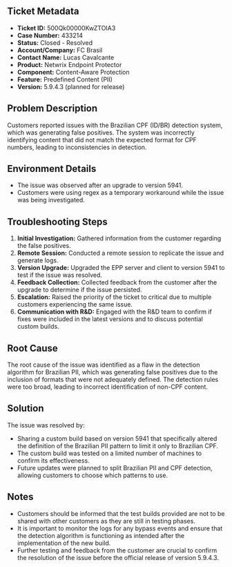 ## Ticket Metadata
- **Ticket ID:** 500Qk00000KwZTOIA3
- **Case Number:** 433214
- **Status:** Closed - Resolved
- **Account/Company:** FC Brasil
- **Contact Name:** Lucas Cavalcante
- **Product:** Netwrix Endpoint Protector
- **Component:** Content-Aware Protection
- **Feature:** Predefined Content (PII)
- **Version:** 5.9.4.3 (planned for release)

## Problem Description
Customers reported issues with the Brazilian CPF (ID/BR) detection system, which was generating false positives. The system was incorrectly identifying content that did not match the expected format for CPF numbers, leading to inconsistencies in detection.

## Environment Details
- The issue was observed after an upgrade to version 5941.
- Customers were using regex as a temporary workaround while the issue was being investigated.

## Troubleshooting Steps
1. **Initial Investigation:** Gathered information from the customer regarding the false positives.
2. **Remote Session:** Conducted a remote session to replicate the issue and generate logs.
3. **Version Upgrade:** Upgraded the EPP server and client to version 5941 to test if the issue was resolved.
4. **Feedback Collection:** Collected feedback from the customer after the upgrade to determine if the issue persisted.
5. **Escalation:** Raised the priority of the ticket to critical due to multiple customers experiencing the same issue.
6. **Communication with R&D:** Engaged with the R&D team to confirm if fixes were included in the latest versions and to discuss potential custom builds.

## Root Cause
The root cause of the issue was identified as a flaw in the detection algorithm for Brazilian PII, which was generating false positives due to the inclusion of formats that were not adequately defined. The detection rules were too broad, leading to incorrect identification of non-CPF content.

## Solution
The issue was resolved by:
- Sharing a custom build based on version 5941 that specifically altered the definition of the Brazilian PII pattern to limit it only to Brazilian CPF.
- The custom build was tested on a limited number of machines to confirm its effectiveness.
- Future updates were planned to split Brazilian PII and CPF detection, allowing customers to choose which patterns to use.

## Notes
- Customers should be informed that the test builds provided are not to be shared with other customers as they are still in testing phases.
- It is important to monitor the logs for any bypass events and ensure that the detection algorithm is functioning as intended after the implementation of the new build.
- Further testing and feedback from the customer are crucial to confirm the resolution of the issue before the official release of version 5.9.4.3.